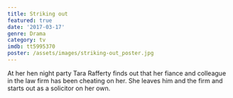 ```yaml
---
title: Striking out
featured: true
date: '2017-03-17'
genre: Drama
category: tv
imdb: tt5995370
poster: /assets/images/striking-out_poster.jpg
---
```

At her hen night party Tara Rafferty finds out that her fiance and colleague in the law firm has been cheating on her. She leaves him and the firm and starts out as a solicitor on her own.
